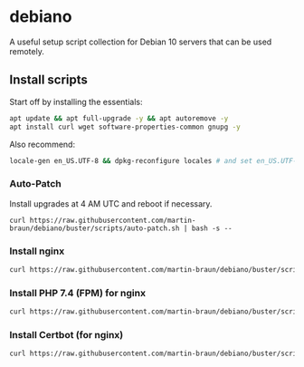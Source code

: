 # debiano

A useful setup script collection for Debian 10 servers that can be used remotely.

## Install scripts

Start off by installing the essentials: 

```sh
apt update && apt full-upgrade -y && apt autoremove -y
apt install curl wget software-properties-common gnupg -y
```

Also recommend: 

```sh
locale-gen en_US.UTF-8 && dpkg-reconfigure locales # and set en_US.UTF-8
``` 

### Auto-Patch

Install upgrades at 4 AM UTC and reboot if necessary.

```
curl https://raw.githubusercontent.com/martin-braun/debiano/buster/scripts/auto-patch.sh | bash -s -- 
```

### Install nginx

```sh
curl https://raw.githubusercontent.com/martin-braun/debiano/buster/scripts/install-nginx.sh | bash -s -- 
```

### Install PHP 7.4 (FPM) for nginx

```sh
curl https://raw.githubusercontent.com/martin-braun/debiano/buster/scripts/install-nginx-phpfpm-7_4.sh | bash -s -- 
```

### Install Certbot (for nginx)

```sh
curl https://raw.githubusercontent.com/martin-braun/debiano/buster/scripts/install-certbot.sh | bash -s -- 
```
